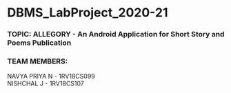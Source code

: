 # DBMS_LabProject_2020-21
### TOPIC: ALLEGORY - An Android Application for Short Story and Poems Publication
### TEAM MEMBERS:
NAVYA PRIYA N - 1RV18CS099  
NISHCHAL J - 1RV18CS107

